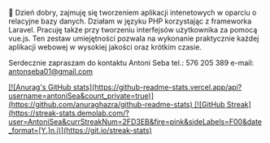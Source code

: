 👋 Dzień dobry, zajmuję się tworzeniem aplikacji intenetowych w oparciu o relacyjne bazy danych. Działam w języku PHP korzystając z frameworka Laravel. Pracuję także przy tworzeniu interfejsów użytkownika za pomocą vue.js. Ten zestaw umiejętności pozwala na wykonanie praktycznie każdej aplikacji webowej w wysokiej jakości oraz krótkim czasie.

Serdecznie zapraszam do kontaktu
Antoni Seba tel.: 576 205 389 e-mail: antonseba01@gmail.com


<a href="https://github.com/anuraghazra/github-readme-stats">
  [![Anurag's GitHub stats](https://github-readme-stats.vercel.app/api?username=antoniSea&count_private=true)](https://github.com/anuraghazra/github-readme-stats)
</a>
<a href="https://git.io/streak-stats">
  [![GitHub Streak](https://streak-stats.demolab.com/?user=AntoniSea&currStreakNum=2FD3EB&fire=pink&sideLabels=F00&date_format=[Y.]n.j)](https://git.io/streak-stats)
</a>

<!---
antoniSea/antoniSea is a ✨ special ✨ repository because its `README.md` (this file) appears on your GitHub profile.
You can click the Preview link to take a look at your changes.
--->
